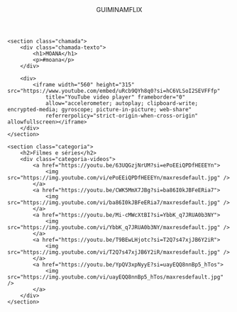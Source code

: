 <html lang="pt-BR">

<head>
    <link rel="stylesheet" href="styles.css">
    <link rel="preconnect" href="https://fonts.googleapis.com">
    <link rel="preconnect" href="https://fonts.gstatic.com" crossorigin>
    <link
        href="https://fonts.googleapis.com/css2?family=Chakra+Petch:ital,wght@0,300;0,400;0,500;0,600;0,700;1,300;1,400;1,500;1,600;1,700&display=swap"
        rel="stylesheet">
    <title>Guiminamflix</title>
</head>

<body>
    <header>GUIMINAMFLIX</header>

    <section class="chamada">
        <div class="chamada-texto">
            <h1>MOANA</h1>
            <p>#moana</p>
        </div>

        <div>
            <iframe width="560" height="315" src="https://www.youtube.com/embed/uRcb9QYh8q0?si=hC6VLSoI2SEVFFfp" 
                title="YouTube video player" frameborder="0"
                allow="accelerometer; autoplay; clipboard-write; encrypted-media; gyroscope; picture-in-picture; web-share"
                referrerpolicy="strict-origin-when-cross-origin" allowfullscreen></iframe>
        </div>
    </section>

    <section class="categoria">
        <h2>Filmes e séries</h2>
        <div class="categoria-videos">
            <a href="https://youtu.be/63UQGzjNrUM?si=ePoEEiQPDfHEEEYn">
                <img src="https://img.youtube.com/vi/ePoEEiQPDfHEEEYn/maxresdefault.jpg" />
            </a>
            <a href="https://youtu.be/CWK5MmX7JBg?si=ba86I0kJBFeERia7">
                <img src="https://img.youtube.com/vi/ba86I0kJBFeERia7/maxresdefault.jpg" />
            </a>
            <a href="https://youtu.be/Mi-cMWcXtBI?si=YbbK_q7JRUA0b3NY">
                <img src="https://img.youtube.com/vi/YbbK_q7JRUA0b3NY/maxresdefault.jpg" />
            </a>
            <a href="https://youtu.be/T9BEwLHjotc?si=T2Q7s47xjJB6Y2iR">
                <img src="https://img.youtube.com/vi/T2Q7s47xjJB6Y2iR/maxresdefault.jpg" />
            </a>
            <a href="https://youtu.be/YpQV3xpNyyE?si=uayEQQ8nnBp5_hTos">
                <img src="https://img.youtube.com/vi/uayEQQ8nnBp5_hTos/maxresdefault.jpg" />
            </a>
        </div>
    </section>

</body>

</html>
